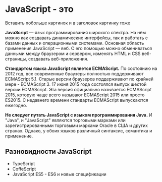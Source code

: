 # JavaScript - это

Вставить побольше картинок и в заголовок картинку тоже


<b>JavaScript</b> — язык программирования широкого спектра. На нём можно как создавать динамические интерфейсы, так и работать с базами данных и операционными системами.
Основная область применения JavaScript — веб. С его помощью можно обмениваться данными между браузером и сервером, изменять HTML и CSS веб-страницы, создавать веб-приложения.

<b>Стандартом языка JavaScript является ECMAScript.</b> По состоянию на 2012 год, все современные браузеры полностью поддерживают ECMAScript 5.1. Старые версии браузеров поддерживают по крайней мере - ECMAScript 3. 17 июня 2015 года состоялся выпуск шестой версии ECMAScript. Эта версия официально называется ECMAScript 2015, которую чаще всего называют ECMAScript 2015 или просто ES2015. С недавнего времени стандарты ECMAScript выпускаются ежегодно.

<b>Не следует путать JavaScript  c языком программирования Java.</b> И "Java", и "JavaScript" являются торговыми марками или зарегистрированными торговыми марками Oracle в США и других странах. Однако, у обоих языков различный синтаксис, семантика и применение.

## Разновидности JavaScript

- TypeScript
- CoffeScript
- JavaScript ES5 - ES6 и новые спецификации
